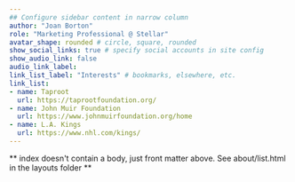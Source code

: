 ```yaml
---
## Configure sidebar content in narrow column
author: "Joan Borton"
role: "Marketing Professional @ Stellar"
avatar_shape: rounded # circle, square, rounded
show_social_links: true # specify social accounts in site config
show_audio_link: false
audio_link_label: 
link_list_label: "Interests" # bookmarks, elsewhere, etc.
link_list:
- name: Taproot
  url: https://taprootfoundation.org/
- name: John Muir Foundation
  url: https://www.johnmuirfoundation.org/home
- name: L.A. Kings
  url: https://www.nhl.com/kings/
---
```


** index doesn't contain a body, just front matter above.
See about/list.html in the layouts folder **
